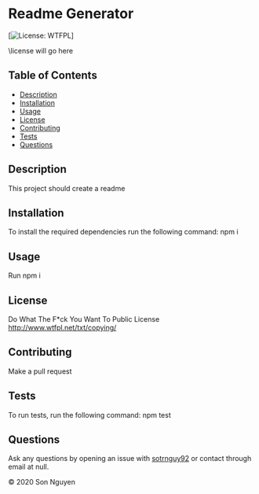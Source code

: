 
# Readme Generator

[![License: WTFPL](https://img.shields.io/badge/License-WTFPL-brightgreen.svg)]

\license will go here

## Table of Contents
* [Description](#description)
* [Installation](#installation)
* [Usage](#usage)
* [License](#license)
* [Contributing](#contributing)
* [Tests](#tests)
* [Questions](#questions)

## Description
This project should create a readme


## Installation
To install the required dependencies run the following command:
npm i

## Usage
Run npm i

## License
Do What The F*ck You Want To Public License http://www.wtfpl.net/txt/copying/

## Contributing
Make a pull request

## Tests
To run tests, run the following command:
npm test

## Questions

Ask any questions by opening an issue with [sotrnguy92](https://github.com/sotrnguy92) or contact through email at null.


© 2020 Son Nguyen

